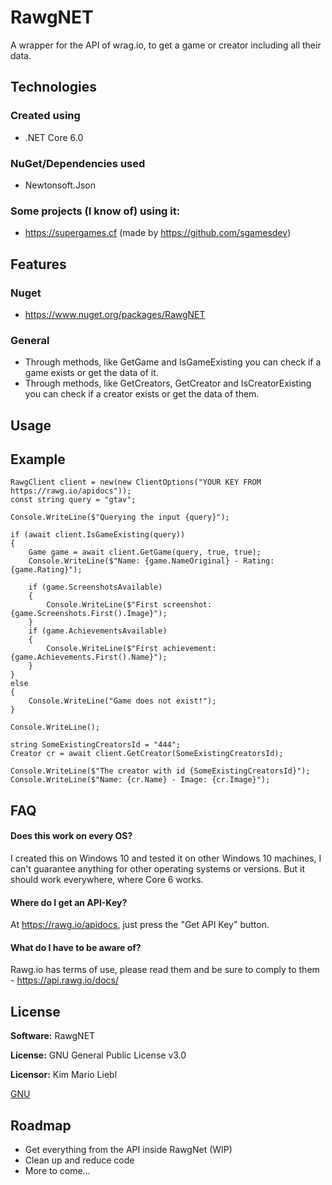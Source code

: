 # RawgNET
A wrapper for the API of wrag.io, to get a game or creator including all their data.

## Technologies

### Created using
- .NET Core 6.0

### NuGet/Dependencies used
- Newtonsoft.Json

### Some projects (I know of) using it:
- https://supergames.cf (made by https://github.com/sgamesdev)

## Features

### Nuget
- https://www.nuget.org/packages/RawgNET

### General
- Through methods, like GetGame and IsGameExisting you can check if a game exists or get the data of it.
- Through methods, like GetCreators, GetCreator and IsCreatorExisting you can check if a creator exists or get the data of them.

## Usage

## Example

```
RawgClient client = new(new ClientOptions("YOUR KEY FROM https://rawg.io/apidocs"));
const string query = "gtav";

Console.WriteLine($"Querying the input {query}");

if (await client.IsGameExisting(query))
{
	Game game = await client.GetGame(query, true, true);
	Console.WriteLine($"Name: {game.NameOriginal} - Rating: {game.Rating}");

	if (game.ScreenshotsAvailable)
	{
		Console.WriteLine($"First screenshot: {game.Screenshots.First().Image}");
	}
	if (game.AchievementsAvailable)
	{
		Console.WriteLine($"First achievement: {game.Achievements.First().Name}");
	}
}
else
{
	Console.WriteLine("Game does not exist!");
}

Console.WriteLine();

string SomeExistingCreatorsId = "444";
Creator cr = await client.GetCreator(SomeExistingCreatorsId);

Console.WriteLine($"The creator with id {SomeExistingCreatorsId}");
Console.WriteLine($"Name: {cr.Name} - Image: {cr.Image}");
```

## FAQ

#### Does this work on every OS?

I created this on Windows 10 and tested it on other Windows 10 machines, I can't guarantee anything for other operating systems or versions. But it should work everywhere, where Core 6 works.

#### Where do I get an API-Key?

At https://rawg.io/apidocs, just press the "Get API Key" button.

#### What do I have to be aware of?

Rawg.io has terms of use, please read them and be sure to comply to them - https://api.rawg.io/docs/

## License

**Software:** RawgNET

**License:** GNU General Public License v3.0

**Licensor:** Kim Mario Liebl

[GNU](https://choosealicense.com/licenses/gpl-3.0/)

## Roadmap

- Get everything from the API inside RawgNet (WIP)
- Clean up and reduce code
- More to come…
